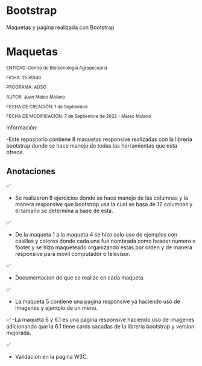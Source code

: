 # Bootstrap
Maquetas y pagina realizada con Bootstrap
# Maquetas 

<sub>
  
ENTIDAD: Centro de Biotecnología Agropecuaria

FICHA: 2558346

PROGRAMA: ADSO

AUTOR: Juan Mateo Molano

FECHA DE CREACIÓN: 1 de Septiembre

FECHA DE MODIFICACION: 7 de Septiembre de 2022 - Mateo Molano

</sub>

Información:

-Este repositorio contiene 8 maquetas responsive realizadas con la libreria bootstrap donde se hace manejo de todas las herramientas que esta ofrece.

## Anotaciones
 ✅
 - Se realizaron 8 ejercicios donde se hace manejo de las columnas y la manera responsive que bootstrap usa la cual se basa de 12 columnas y el tamaño se determina a base de esta.
 
 ✅
 - De la maqueta 1 a la maqueta 4 se hizo solo uso de ejemplos con casillas y colores donde cada una fue nombrada como header numero o footer y se hizo maqueteado organizando estas por orden y de manera responsive para movil computador o televisor.

 ✅
 - Documentacion de que se realizo en cada maqueta.

 ✅
 - La maqueta 5 contiene una pagina responsive ya haciendo uso de imagenes y ejemplo de un menu.
 
 ✅
 -La maqueta 6 y 6.1 es una pagina responsive haciendo uso de imagenes adicionando que la 6.1 tiene cards sacadas de la libreria bootstrap y version mejorada.

 ✅
 - Validacion en la pagina W3C.


